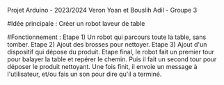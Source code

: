 Projet Arduino - 2023/2024
Veron Yoan et Bouslih Adil - Groupe 3

#Idée principale : 
Créer un robot laveur de table

#Fonctionnement :
Etape 1) Un robot qui parcours toute la table, sans tomber.
Etape 2) Ajout des brosses pour nettoyer.
Etape 3) Ajout d'un dispositif qui dépose du produit.
Etape final, le robot fait un premier tour pour balayer la table et repérer le chemin. Puis il fait un second tour pour déposer le produit nettoyant. Une fois finit, il envoie un message à l'utilisateur, et/ou fais un son pour dire qu'il a terminé.
